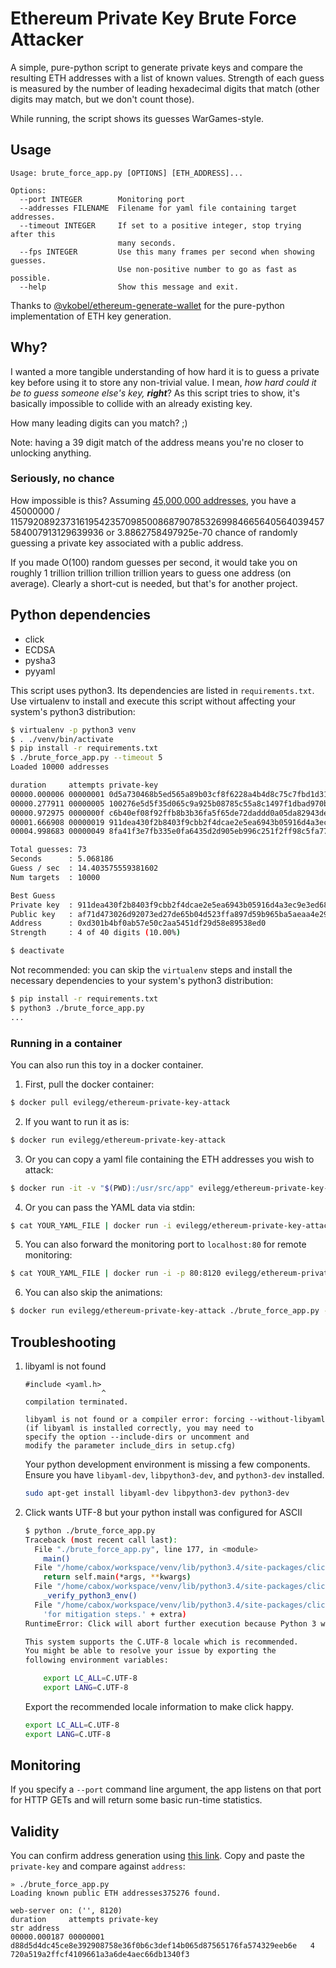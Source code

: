 # Ethereum Private Key Brute Force Attacker

A simple, pure-python script to generate private keys and compare the
resulting ETH addresses with a list of known values.  Strength of each
guess is measured by the number of leading hexadecimal digits that match
(other digits may match, but we don't count those).

While running, the script shows its guesses WarGames-style.

## Usage

```
Usage: brute_force_app.py [OPTIONS] [ETH_ADDRESS]...

Options:
  --port INTEGER        Monitoring port
  --addresses FILENAME  Filename for yaml file containing target addresses.
  --timeout INTEGER     If set to a positive integer, stop trying after this
                        many seconds.
  --fps INTEGER         Use this many frames per second when showing guesses.
                        Use non-positive number to go as fast as possible.
  --help                Show this message and exit.
```

Thanks to
[@vkobel/ethereum-generate-wallet](https://github.com/vkobel/ethereum-generate-wallet)
for the pure-python implementation of ETH key generation.

## Why?

I wanted a more tangible understanding of how hard it is to guess a
private key before using it to store any non-trivial value.  I mean,
_how hard could it be to guess someone else's key, **right**_?  As this
script tries to show, it's basically impossible to collide with an
already existing key.

How many leading digits can you match?  ;)

Note: having a 39 digit match of the address means you're no closer to
unlocking anything.

### Seriously, no chance

How impossible is this?  Assuming [45,000,000 addresses](https://etherscan.io/chart/address),
you have a 45000000 / 115792089237316195423570985008687907853269984665640564039457584007913129639936
or 3.8862758497925e-70 chance of randomly guessing a private key associated with a public
address.

If you made O(100) random guesses per second, it would take you on roughly 1 trillion
trillion trillion trillion years to guess one address (on average).  Clearly a short-cut
is needed, but that's for another project.

## Python dependencies

- click
- ECDSA
- pysha3
- pyyaml

This script uses python3.  Its dependencies are listed in
`requirements.txt`.  Use virtualenv to install and execute this script
without affecting your system's python3 distribution:

```bash
$ virtualenv -p python3 venv
$ . ./venv/bin/activate
$ pip install -r requirements.txt
$ ./brute_force_app.py --timeout 5
Loaded 10000 addresses

duration     attempts private-key                                                      str address
00000.000006 00000001 0d5a730468b5ed565a89b03cf8f6228a4b4d8c75c7fbd1d31b4ef9f003d5660c   3 e0a                                     
00000.277911 00000005 100276e5d5f35d065c9a925b08785c55a8c1497f1dbad970b16d9adbf7e670a0   3 ff1                                     
00000.972975 0000000f c6b40ef08f92ffb8b3b36fa5f65de72daddd0a05da82943deadfa3a63813779f   4 00fb                                    
00001.666908 00000019 911dea430f2b8403f9cbb2f4dcae2e5ea6943b05916d4a3ec9e3ed68927cbc86   4 d301                                    
00004.998683 00000049 8fa41f3e7fb335e0fa6435d2d905eb996c251f2ff98c5fa7719ad88030c59c2c   2 78                                      

Total guesses: 73
Seconds      : 5.068186
Guess / sec  : 14.403575559381602
Num targets  : 10000

Best Guess
Private key  : 911dea430f2b8403f9cbb2f4dcae2e5ea6943b05916d4a3ec9e3ed68927cbc86
Public key   : af71d473026d92073ed27de65b04d523ffa897d59b965ba5aeaa4e29a535f3e3e7dac768a6c3b2ed88d00415472d30fb39ed0a825d54c8070f896fc23d3e67e8
Address      : 0xd301b4bf0ab57e50c2aa5451df29d58e89538ed0
Strength     : 4 of 40 digits (10.00%)

$ deactivate
```

Not recommended: you can skip the `virtualenv` steps and install the
necessary dependencies to your system's python3 distribution:

```bash
$ pip install -r requirements.txt
$ python3 ./brute_force_app.py
...
```

### Running in a container

You can also run this toy in a docker container.

1. First, pull the docker container:
```bash
$ docker pull evilegg/ethereum-private-key-attack
```

2. If you want to run it as is:
```bash
$ docker run evilegg/ethereum-private-key-attack
```

3. Or you can copy a yaml file containing the ETH addresses you wish to attack:
```bash
$ docker run -it -v "$(PWD):/usr/src/app" evilegg/ethereum-private-key-attack python3 brute_force_app.py --addresses YOUR_YAML_FILE
```

4. Or you can pass the YAML data via stdin:
```bash
$ cat YOUR_YAML_FILE | docker run -i evilegg/ethereum-private-key-attack ./brute_force_app.py --addresses /dev/stdin
```

5. You can also forward the monitoring port to `localhost:80` for remote monitoring:
```bash
$ cat YOUR_YAML_FILE | docker run -i -p 80:8120 evilegg/ethereum-private-key-attack ./brute_force_app.py --addresses /dev/stdin
```

6. You can also skip the animations:
```bash
$ docker run evilegg/ethereum-private-key-attack ./brute_force_app.py --quiet
```

## Troubleshooting

1. libyaml is not found

   ```
   #include <yaml.h>
                    ^
   compilation terminated.

   libyaml is not found or a compiler error: forcing --without-libyaml
   (if libyaml is installed correctly, you may need to
   specify the option --include-dirs or uncomment and
   modify the parameter include_dirs in setup.cfg)
	 ```

   Your python development environment is missing a few components.  Ensure you have `libyaml-dev`, `libpython3-dev`, and `python3-dev` installed.

   ```bash
   sudo apt-get install libyaml-dev libpython3-dev python3-dev
   ```

2. Click wants UTF-8 but your python install was configured for ASCII

    ```bash
    $ python ./brute_force_app.py
    Traceback (most recent call last):
      File "./brute_force_app.py", line 177, in <module>
        main()
      File "/home/cabox/workspace/venv/lib/python3.4/site-packages/click/core.py", line 722, in __call__
        return self.main(*args, **kwargs)
      File "/home/cabox/workspace/venv/lib/python3.4/site-packages/click/core.py", line 676, in main
        _verify_python3_env()
      File "/home/cabox/workspace/venv/lib/python3.4/site-packages/click/_unicodefun.py", line 118, in _verify_python3_env
        'for mitigation steps.' + extra)
    RuntimeError: Click will abort further execution because Python 3 was configured to use ASCII as encoding for the environment.  Consult http://click.pocoo.org/python3/for mitigation steps.

    This system supports the C.UTF-8 locale which is recommended.
    You might be able to resolve your issue by exporting the
    following environment variables:

        export LC_ALL=C.UTF-8
        export LANG=C.UTF-8
    ```

    Export the recommended locale information to make click happy.

    ```bash
    export LC_ALL=C.UTF-8
    export LANG=C.UTF-8
    ```

## Monitoring

If you specify a `--port` command line argument, the app listens on that port
for HTTP GETs and will return some basic run-time statistics.

## Validity

You can confirm address generation using [this link](https://www.rfctools.com/ethereum-address-test-tool/).
Copy and paste the `private-key` and compare against `address`:

```
» ./brute_force_app.py 
Loading known public ETH addresses375276 found.

web-server on: ('', 8120)
duration     attempts private-key                                                      str address
00000.000187 00000001 d88d5d4dc45ce8e392908758e36f0b6c3def14b065d87565176fa574329eeb6e   4 720a519a2ffcf4109661a3a6de4aec66db1340f3
```

